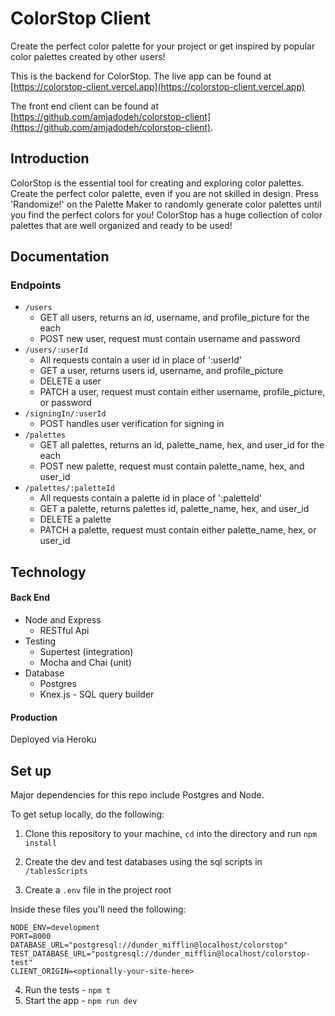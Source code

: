 # ColorStop Client

Create the perfect color palette for your project or get inspired by popular color palettes created by other users!

This is the backend for ColorStop. The live app can be found at [https://colorstop-client.vercel.app](https://colorstop-client.vercel.app)

The front end client can be found at [https://github.com/amjadodeh/colorstop-client](https://github.com/amjadodeh/colorstop-client).

## Introduction

ColorStop is the essential tool for creating and exploring color palettes. Create the perfect color palette, even if you are not skilled in design. Press 'Randomize!' on the Palette Maker to randomly generate color palettes until you find the perfect colors for you! ColorStop has a huge collection of color palettes that are well organized and ready to be used!

## Documentation

### Endpoints

- `/users`
  - GET all users, returns an id, username, and profile_picture for the each
  - POST new user, request must contain username and password
- `/users/:userId`
  - All requests contain a user id in place of ':userId'
  - GET a user, returns users id, username, and profile_picture
  - DELETE a user
  - PATCH a user, request must contain either username, profile_picture, or password
- `/signingIn/:userId`
  - POST handles user verification for signing in
- `/palettes`
  - GET all palettes, returns an id, palette_name, hex, and user_id for the each
  - POST new palette, request must contain palette_name, hex, and user_id
- `/palettes/:paletteId`
  - All requests contain a palette id in place of ':paletteId'
  - GET a palette, returns palettes id, palette_name, hex, and user_id
  - DELETE a palette
  - PATCH a palette, request must contain either palette_name, hex, or user_id

## Technology

#### Back End

- Node and Express
  - RESTful Api
- Testing
  - Supertest (integration)
  - Mocha and Chai (unit)
- Database
  - Postgres
  - Knex.js - SQL query builder

#### Production

Deployed via Heroku

## Set up

Major dependencies for this repo include Postgres and Node.

To get setup locally, do the following:

1. Clone this repository to your machine, `cd` into the directory and run `npm install`

2. Create the dev and test databases using the sql scripts in `/tablesScripts`

3. Create a `.env` file in the project root

Inside these files you'll need the following:

```
NODE_ENV=development
PORT=8000
DATABASE_URL="postgresql://dunder_mifflin@localhost/colorstop"
TEST_DATABASE_URL="postgresql://dunder_mifflin@localhost/colorstop-test"
CLIENT_ORIGIN=<optionally-your-site-here>
```

4. Run the tests - `npm t`
5. Start the app - `npm run dev`
